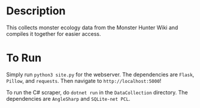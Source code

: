 Description
======
This collects monster ecology data from the Monster Hunter Wiki and compiles it together for easier access.

To Run
=======
Simply run `python3 site.py` for the webserver. The dependencies are `Flask`, `Pillow`, and `requests`. Then navigate to `http://localhost:5000`!

To run the C# scraper, do `dotnet run` in the `DataCollection` directory. The dependencies are `AngleSharp` and `SQLite-net PCL`.
